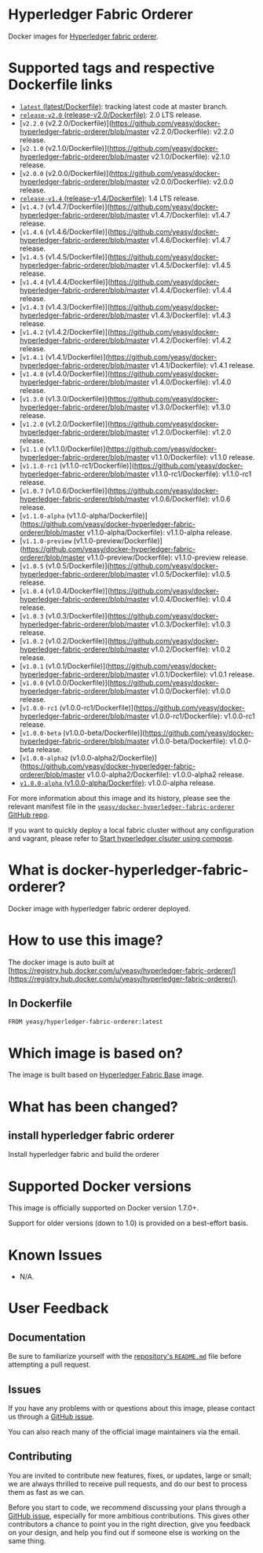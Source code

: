 Hyperledger Fabric Orderer
===
Docker images for [Hyperledger fabric orderer](https://github.com/hyperledger/fabric).

# Supported tags and respective Dockerfile links

* [`latest` (latest/Dockerfile)](https://github.com/yeasy/docker-hyperledger-fabric-orderer/blob/master/Dockerfile): tracking latest code at master branch.
* [`release-v2.0` (release-v2.0/Dockerfile)](https://github.com/yeasy/docker-hyperledger-fabric-orderer/blob/master/release-v2.0/Dockerfile): 2.0 LTS release.
* [`v2.2.0` (v2.2.0/Dockerfile)](https://github.com/yeasy/docker-hyperledger-fabric-orderer/blob/master v2.2.0/Dockerfile): v2.2.0 release.
* [`v2.1.0` (v2.1.0/Dockerfile)](https://github.com/yeasy/docker-hyperledger-fabric-orderer/blob/master v2.1.0/Dockerfile): v2.1.0 release.
* [`v2.0.0` (v2.0.0/Dockerfile)](https://github.com/yeasy/docker-hyperledger-fabric-orderer/blob/master v2.0.0/Dockerfile): v2.0.0 release.
* [`release-v1.4` (release-v1.4/Dockerfile)](https://github.com/yeasy/docker-hyperledger-fabric-orderer/blob/master/release-v1.4/Dockerfile): 1.4 LTS release.
* [`v1.4.7` (v1.4.7/Dockerfile)](https://github.com/yeasy/docker-hyperledger-fabric-orderer/blob/master v1.4.7/Dockerfile): v1.4.7 release.
* [`v1.4.6` (v1.4.6/Dockerfile)](https://github.com/yeasy/docker-hyperledger-fabric-orderer/blob/master v1.4.6/Dockerfile): v1.4.7 release.
* [`v1.4.5` (v1.4.5/Dockerfile)](https://github.com/yeasy/docker-hyperledger-fabric-orderer/blob/master v1.4.5/Dockerfile): v1.4.5 release.
* [`v1.4.4` (v1.4.4/Dockerfile)](https://github.com/yeasy/docker-hyperledger-fabric-orderer/blob/master v1.4.4/Dockerfile): v1.4.4 release.
* [`v1.4.3` (v1.4.3/Dockerfile)](https://github.com/yeasy/docker-hyperledger-fabric-orderer/blob/master v1.4.3/Dockerfile): v1.4.3 release.
* [`v1.4.2` (v1.4.2/Dockerfile)](https://github.com/yeasy/docker-hyperledger-fabric-orderer/blob/master v1.4.2/Dockerfile): v1.4.2 release.
* [`v1.4.1` (v1.4.1/Dockerfile)](https://github.com/yeasy/docker-hyperledger-fabric-orderer/blob/master v1.4.1/Dockerfile): v1.4.1 release.
* [`v1.4.0` (v1.4.0/Dockerfile)](https://github.com/yeasy/docker-hyperledger-fabric-orderer/blob/master v1.4.0/Dockerfile): v1.4.0 release.
* [`v1.3.0` (v1.3.0/Dockerfile)](https://github.com/yeasy/docker-hyperledger-fabric-orderer/blob/master v1.3.0/Dockerfile): v1.3.0 release.
* [`v1.2.0` (v1.2.0/Dockerfile)](https://github.com/yeasy/docker-hyperledger-fabric-orderer/blob/master v1.2.0/Dockerfile): v1.2.0 release.
* [`v1.1.0` (v1.1.0/Dockerfile)](https://github.com/yeasy/docker-hyperledger-fabric-orderer/blob/master v1.1.0/Dockerfile): v1.1.0 release.
* [`v1.1.0-rc1` (v1.1.0-rc1/Dockerfile)](https://github.com/yeasy/docker-hyperledger-fabric-orderer/blob/master v1.1.0-rc1/Dockerfile): v1.1.0-rc1 release.
* [`v1.0.7` (v1.0.6/Dockerfile)](https://github.com/yeasy/docker-hyperledger-fabric-orderer/blob/master v1.0.6/Dockerfile): v1.0.6 release.
* [`v1.1.0-alpha` (v1.1.0-alpha/Dockerfile)](https://github.com/yeasy/docker-hyperledger-fabric-orderer/blob/master v1.1.0-alpha/Dockerfile): v1.1.0-alpha release.
* [`v1.1.0-preview` (v1.1.0-preview/Dockerfile)](https://github.com/yeasy/docker-hyperledger-fabric-orderer/blob/master v1.1.0-preview/Dockerfile): v1.1.0-preview release.
* [`v1.0.5` (v1.0.5/Dockerfile)](https://github.com/yeasy/docker-hyperledger-fabric-orderer/blob/master v1.0.5/Dockerfile): v1.0.5 release.
* [`v1.0.4` (v1.0.4/Dockerfile)](https://github.com/yeasy/docker-hyperledger-fabric-orderer/blob/master v1.0.4/Dockerfile): v1.0.4 release.
* [`v1.0.3` (v1.0.3/Dockerfile)](https://github.com/yeasy/docker-hyperledger-fabric-orderer/blob/master v1.0.3/Dockerfile): v1.0.3 release.
* [`v1.0.2` (v1.0.2/Dockerfile)](https://github.com/yeasy/docker-hyperledger-fabric-orderer/blob/master v1.0.2/Dockerfile): v1.0.2 release.
* [`v1.0.1` (v1.0.1/Dockerfile)](https://github.com/yeasy/docker-hyperledger-fabric-orderer/blob/master v1.0.1/Dockerfile): v1.0.1 release.
* [`v1.0.0` (v1.0.0/Dockerfile)](https://github.com/yeasy/docker-hyperledger-fabric-orderer/blob/master v1.0.0/Dockerfile): v1.0.0 release.
* [`v1.0.0-rc1` (v1.0.0-rc1/Dockerfile)](https://github.com/yeasy/docker-hyperledger-fabric-orderer/blob/master v1.0.0-rc1/Dockerfile): v1.0.0-rc1 release.
* [`v1.0.0-beta` (v1.0.0-beta/Dockerfile)](https://github.com/yeasy/docker-hyperledger-fabric-orderer/blob/master v1.0.0-beta/Dockerfile): v1.0.0-beta release.
* [`v1.0.0-alpha2` (v1.0.0-alpha2/Dockerfile)](https://github.com/yeasy/docker-hyperledger-fabric-orderer/blob/master v1.0.0-alpha2/Dockerfile): v1.0.0-alpha2 release.
* [`v1.0.0-alpha` (v1.0.0-alpha/Dockerfile)](https://github.com/yeasy/docker-hyperledger-fabric-orderer/blob/master/v1.0.0-alpha/Dockerfile): v1.0.0-alpha release.

For more information about this image and its history, please see the relevant manifest file in the [`yeasy/docker-hyperledger-fabric-orderer` GitHub repo](https://github.com/yeasy/docker-hyperledger-fabric-orderer).

If you want to quickly deploy a local fabric cluster without any configuration and vagrant, please refer to [Start hyperledger clsuter using compose](https://github.com/yeasy/docker-compose-files#hyperledger_fabric).

# What is docker-hyperledger-fabric-orderer?
Docker image with hyperledger fabric orderer deployed. 

# How to use this image?
The docker image is auto built at [https://registry.hub.docker.com/u/yeasy/hyperledger-fabric-orderer/](https://registry.hub.docker.com/u/yeasy/hyperledger-fabric-orderer/).

## In Dockerfile
```sh
FROM yeasy/hyperledger-fabric-orderer:latest
```

# Which image is based on?
The image is built based on [Hyperledger Fabric Base](https://hub.docker.com/r/yeasy/hyperledger-fabric-base) image.

# What has been changed?
## install hyperledger fabric orderer
Install hyperledger fabric and build the orderer 

# Supported Docker versions
This image is officially supported on Docker version 1.7.0+.

Support for older versions (down to 1.0) is provided on a best-effort basis.

# Known Issues
* N/A.

# User Feedback
## Documentation
Be sure to familiarize yourself with the [repository's `README.md`](https://github.com/yeasy/docker-hyperledger-fabric-orderer/blob/master/README.md) file before attempting a pull request.

## Issues
If you have any problems with or questions about this image, please contact us through a [GitHub issue](https://github.com/yeasy/docker-hyperledger-fabric-orderer/issues).

You can also reach many of the official image maintainers via the email.

## Contributing

You are invited to contribute new features, fixes, or updates, large or small; we are always thrilled to receive pull requests, and do our best to process them as fast as we can.

Before you start to code, we recommend discussing your plans through a [GitHub issue](https://github.com/yeasy/docker-hyperledger-fabric-orderer/issues), especially for more ambitious contributions. This gives other contributors a chance to point you in the right direction, give you feedback on your design, and help you find out if someone else is working on the same thing.

